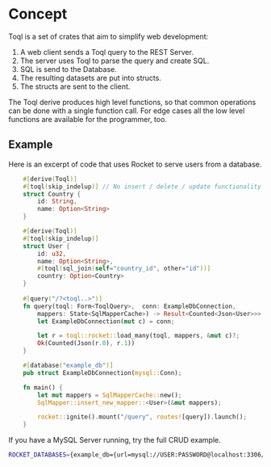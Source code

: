 # Concept

Toql is a set of crates that aim to simplify web development:

1. A web client sends a Toql query to the REST Server.
2. The server uses Toql to parse the query and create SQL.
3. SQL is send to the Database.
4. The resulting datasets are put into structs.
4. The structs are sent to the client.

The Toql derive produces high level functions, so that common operations can be done with a single function call.
For edge cases all the low level functions are available for the programmer, too.

## Example

Here is an excerpt of code that uses Rocket to serve users from a database. 

```rust
	#[derive(Toql)]
	#[toql(skip_indelup)] // No insert / delete / update functionality
	struct Country {
		id: String,
		name: Option<String>
	}

	#[derive(Toql)]
	#[toql(skip_indelup)]
	struct User {
		id: u32,
		name: Option<String>,
		#[toql(sql_join(self="country_id", other="id"))]
		country: Option<Country>
	}
    
	#[query("/?<toql..>")]
	fn query(toql: Form<ToqlQuery>,  conn: ExampleDbConnection, 
		mappers: State<SqlMapperCache>) -> Result<Counted<Json<User>>> {
		let ExampleDbConnection(mut c) = conn;

		let r = toql::rocket::load_many(toql, mappers, &mut c)?;
		Ok(Counted(Json(r.0), r.1))
	}

	#[database("example_db")]
	pub struct ExampleDbConnection(mysql::Conn);

	fn main() {
		let mut mappers = SqlMapperCache::new();
		SqlMapper::insert_new_mapper::<User>(&mut mappers);

		rocket::ignite().mount("/query", routes![query]).launch();
	}
```

If you have a MySQL Server running, try the full CRUD example.

```bash
ROCKET_DATABASES={example_db={url=mysql://USER:PASSWORD@localhost:3306/example_db}} cargo +nightly run --example crud_rocket_mysql

```


